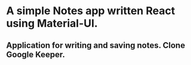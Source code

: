 # A simple Notes app written React using Material-UI.

## Application for writing and saving notes. Clone Google Keeper.
